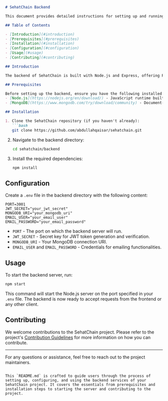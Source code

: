 ```markdown
# SehatChain Backend

This document provides detailed instructions for setting up and running the backend part of the SehatChain project, a MERN stack application focused on providing healthcare data models powered by AI. 

## Table of Contents

- [Introduction](#introduction)
- [Prerequisites](#prerequisites)
- [Installation](#installation)
- [Configuration](#configuration)
- [Usage](#usage)
- [Contributing](#contributing)

## Introduction

The backend of SehatChain is built with Node.js and Express, offering RESTful APIs for user authentication, data model browsing and purchasing, AI-powered data analysis, and secure blockchain transactions. It's designed to work seamlessly with the SehatChain frontend to deliver a comprehensive user experience.

## Prerequisites

Before setting up the backend, ensure you have the following installed:
- [Node.js](https://nodejs.org/en/download/) - JavaScript runtime built on Chrome's V8 JavaScript engine.
- [MongoDB](https://www.mongodb.com/try/download/community) - Document-based database used for storing application data.

## Installation

1. Clone the SehatChain repository (if you haven't already):
   ```bash
   git clone https://github.com/abdullahqaisar/sehatchain.git
   ```

2. Navigate to the backend directory:
   ```bash
   cd sehatchain/backend
   ```

3. Install the required dependencies:
   ```bash
   npm install
   ```

## Configuration

Create a `.env` file in the backend directory with the following content:
```env
PORT=3001
JWT_SECRET="your_jwt_secret"
MONGODB_URI="your_mongodb_uri"
EMAIL_USER="your_email_user"
EMAIL_PASSWORD="your_email_password"
```
- `PORT` - The port on which the backend server will run.
- `JWT_SECRET` - Secret key for JWT token generation and verification.
- `MONGODB_URI` - Your MongoDB connection URI.
- `EMAIL_USER` and `EMAIL_PASSWORD` - Credentials for emailing functionalities.

## Usage

To start the backend server, run:
```bash
npm start
```
This command will start the Node.js server on the port specified in your `.env` file. The backend is now ready to accept requests from the frontend or any other client.

## Contributing

We welcome contributions to the SehatChain project. Please refer to the project's [Contribution Guidelines](CONTRIBUTING.md) for more information on how you can contribute.

---

For any questions or assistance, feel free to reach out to the project maintainers.
```

This `README.md` is crafted to guide users through the process of setting up, configuring, and using the backend services of your SehatChain project. It covers the essentials from prerequisites and installation steps to starting the server and contributing to the project.